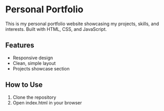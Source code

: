 # Personal Portfolio

This is my personal portfolio website showcasing my projects, skills, and interests. Built with HTML, CSS, and JavaScript.  

## Features
- Responsive design
- Clean, simple layout
- Projects showcase section

## How to Use
1. Clone the repository
2. Open index.html in your browser
